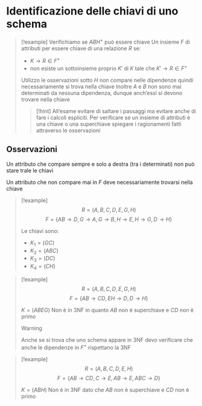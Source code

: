 # Identificazione delle chiavi di uno schema
>[!example]
>Verifichiamo se $ABH^+$ può essere chiave
>Un insieme $F$ di attributi per essere chiave di una relazione $R$ se:
>- $K\to R \in F^+$
>- non esiste un sottoinsieme proprio $K'$ di $K$ tale che $K'\to R\in F^+$
>
>Utilizzo le osservazioni sotto
>$H$ non compare nelle dipendenze quindi necessariamente si trova nella chiave
>Inoltre $A$ e $B$ non sono mai determinati da nessuna dipendenza, dunque anch’essi si devono trovare nella chiave
>
>>[!hint]
>>All’esame evitare di saltare i passaggi ma evitare anche di fare i calcoli espliciti. Per verificare se un insieme di attributi è una chiave o una superchiave spiegare i ragionamenti fatti attraverso le osservazioni

## Osservazioni


Un attributo che compare sempre e solo a destra (tra i determinati) non può stare trale le chiavi

Un attributo che non compare mai in $F$ deve necessariamente trovarsi nella chiave


>[!example]
>$$R=(A,B,C,D,E,G,H)$$
>$$F=\{AB\to D, G\to A, G\to B, H\to E,H\to G,D\to H\}$$
>
>Le chiavi sono:
>- $K_{1}=(GC)$
>- $K_{2}=(ABC)$
>- $K_{3}=(DC)$
>- $K_{4}=(CH)$

>[!example]
>$$R=(A,B,C,D,E,G,H)$$
>$$F=\{AB\to CD, EH\to D, D\to H\}$$
>
>$K=(ABEG)$
>Non è in 3NF in quanto $AB$ non è superchiave e $CD$ non è primo
>
>>[!warning]
>>Anche se si trova che uno schema appare in 3NF devo verificare che anche le dipendenze in $F^+$ rispettano la 3NF

>[!example]
>$$R=(A,B,C,D,E,H)$$
>$$F=\{AB\to CD, C\to E, AB\to E, ABC\to D\}$$
>
>$K=(ABH)$
>Non è in 3NF dato che $AB$ non è superchiave e $CD$ non è primo


